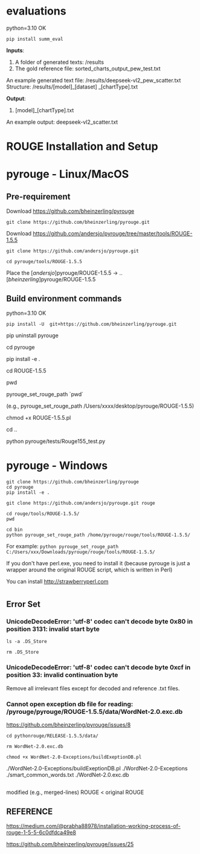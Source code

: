 # evaluations

python=3.10 OK

`pip install summ_eval`

**Inputs**:
1. A folder of generated texts: /results   
2. The gold reference file: sorted_charts_output_pew_test.txt

An example generated text file: /results/deepseek-vl2_pew_scatter.txt   
Structure: /results/[model]_[dataset] _[chartType].txt

**Output**:
1. [model]_[chartType].txt

An example output: deepseek-vl2_scatter.txt

#
#

# ROUGE Installation and Setup

# pyrouge - Linux/MacOS

## Pre-requirement

Download https://github.com/bheinzerling/pyrouge

`git clone https://github.com/bheinzerling/pyrouge.git`

Download https://github.com/andersjo/pyrouge/tree/master/tools/ROUGE-1.5.5

`git clone https://github.com/andersjo/pyrouge.git`

`cd pyrouge/tools/ROUGE-1.5.5`

Place the [*andersjo*]pyrouge/ROUGE-1.5.5 -> ..[*bheinzerling*]pyrouge/ROUGE-1.5.5

##

## Build environment commands

python=3.10 OK

`pip install -U  git+https://github.com/bheinzerling/pyrouge.git`

pip uninstall pyrouge

cd pyrouge

pip install -e .

cd ROUGE-1.5.5

pwd

pyrouge_set_rouge_path \`pwd\`

(e.g., pyrouge_set_rouge_path /Users/xxxx/desktop/pyrouge/ROUGE-1.5.5)

chmod +x ROUGE-1.5.5.pl

cd ..

python pyrouge/tests/Rouge155_test.py

#
#

# pyrouge - Windows

`git clone https://github.com/bheinzerling/pyrouge`    
`cd pyrouge`    
`pip install -e .`    

`git clone https://github.com/andersjo/pyrouge.git rouge`    

`cd rouge/tools/ROUGE-1.5.5/`    
`pwd`    

`cd bin`    
`python pyrouge_set_rouge_path /home/pyrouge/rouge/tools/ROUGE-1.5.5/`    

For example: `python pyrouge_set_rouge_path C:/Users/xxx/Downloads/pyrouge/rouge/tools/ROUGE-1.5.5/`    

If you don't have perl.exe, you need to install it (because pyrouge is just a wrapper around the original ROUGE script, which is written in Perl)

You can install http://strawberryperl.com

#
#

## Error Set

### UnicodeDecodeError: 'utf-8' codec can't decode byte 0x80 in position 3131: invalid start byte

`ls -a .DS_Store`

`rm .DS_Store`

###

### UnicodeDecodeError: 'utf-8' codec can't decode byte 0xcf in position 33: invalid continuation byte

Remove all irrelevant files except for decoded and reference .txt files.

### 

### Cannot open exception db file for reading: /pyrouge/pyrouge/ROUGE-1.5.5/data/WordNet-2.0.exc.db

https://github.com/bheinzerling/pyrouge/issues/8

`cd pythonrouge/RELEASE-1.5.5/data/`

`rm WordNet-2.0.exc.db`

`chmod +x WordNet-2.0-Exceptions/buildExeptionDB.pl`

./WordNet-2.0-Exceptions/buildExeptionDB.pl ./WordNet-2.0-Exceptions ./smart_common_words.txt ./WordNet-2.0.exc.db

##

modified (e.g., merged-lines) ROUGE < original ROUGE

##

## REFERENCE

https://medium.com/@prabha88978/installation-working-process-of-rouge-1-5-5-6c0dfdca49e8

https://github.com/bheinzerling/pyrouge/issues/25

